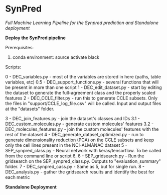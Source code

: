 # SynPred
*Full Machine Learning Pipeline for the Synpred prediction and Standalone deployment*

**Deploy the SynPred pipeline**

Prerequisites:
1. conda environment: source activate black

Scripts:

0 - DEC_variables.py - most of the variables are stored in here (paths, table variables, etc)
0.5 - DEC_support_functions.py - several functions that will be present in more than one script
1 - DEC_edit_dataset.py - start by editing the dataset to generate the full-agreement class and the properly scaled features
2 - DEC_CCLE_filter.py - run this to generate CCLE subsets.
	Only the files in "support/CCLE_log_file.csv" will be called.
	Input and output files at the "datasets" folder.

3 - DEC_join_features.py - join the dataset's classes and IDs
3.1 - DEC_custom_molecules.py - generate custom molecules' features
3.2 - DEC_molecules_features.py - join the custom molecules' features with the rest of the dataset 
4 - DEC_generate_dataset_optimized.py - run to generate dimensionality reduction (PCA) on the CCLE subsets
	and keep only the cell lines present in the NCI-ALMANAC dataset
5 - SEP_synpred_class.py - Neural network with keras/tensorflow. To be called from the command line or script 6.
6 - SEP_gridsearch.py - Run the gridsearch on the SEP_synpred_class.py. Outputs to "evaluation_summary" folder.
7 - DEC_synpred_cass.py - Same as 5, but for single run.
8 - DEC_analysis.py - gather the gridsearch results and identify the best for each metric

**Standalone Deployment**
